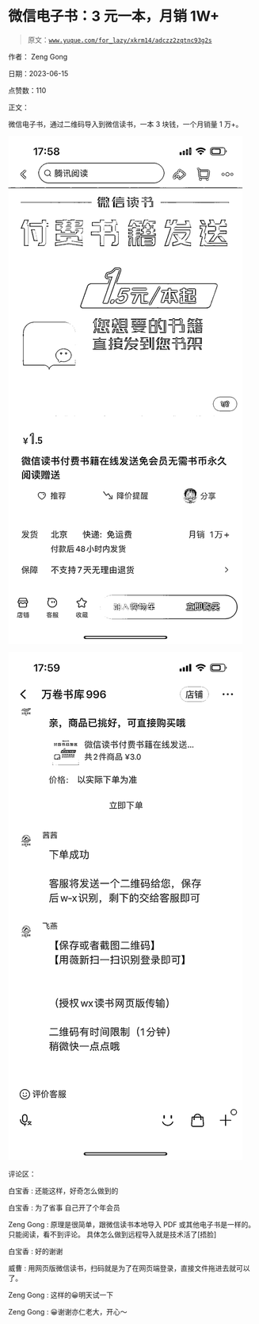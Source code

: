 # 微信电子书：3 元一本，月销 1W+

> 原文：[`www.yuque.com/for_lazy/xkrm14/adczz2zqtnc93g2s`](https://www.yuque.com/for_lazy/xkrm14/adczz2zqtnc93g2s)

作者： Zeng Gong

日期：2023-06-15

点赞数：110

正文：

微信电子书，通过二维码导入到微信读书，一本 3 块钱，一个月销量 1 万+。

![](img/00c8aab440b66316f4cfc60668c25f4d.png)

![](img/0d613fc64eb058b2354e97e12f5e28b5.png)

评论区：

白宝香 : 还能这样，好奇怎么做到的

白宝香 : 为了省事 自己开了个年会员

Zeng Gong : 原理是很简单，跟微信读书本地导入 PDF 或其他电子书是一样的。只能阅读，看不到评论。 具体怎么做到远程导入就是技术活了[捂脸]

白宝香 : 好的谢谢

威曹 : 用网页版微信读书，扫码就是为了在网页端登录，直接文件拖进去就可以了。

Zeng Gong : 这样的😀明天试一下

Zeng Gong : 😀谢谢亦仁老大，开心～



